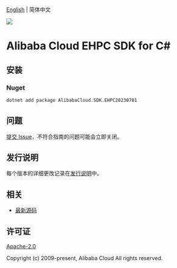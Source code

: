 [English](README.md) | 简体中文

![](https://aliyunsdk-pages.alicdn.com/icons/AlibabaCloud.svg)

# Alibaba Cloud EHPC SDK for C#

## 安装

### Nuget

```bash
dotnet add package AlibabaCloud.SDK.EHPC20230701
```

## 问题

[提交 Issue](https://github.com/aliyun/alibabacloud-csharp-sdk/issues/new)，不符合指南的问题可能会立即关闭。

## 发行说明

每个版本的详细更改记录在[发行说明](./ChangeLog.md)中。

## 相关

* [最新源码](https://github.com/aliyun/alibabacloud-csharp-sdk/)

## 许可证

[Apache-2.0](http://www.apache.org/licenses/LICENSE-2.0)

Copyright (c) 2009-present, Alibaba Cloud All rights reserved.
